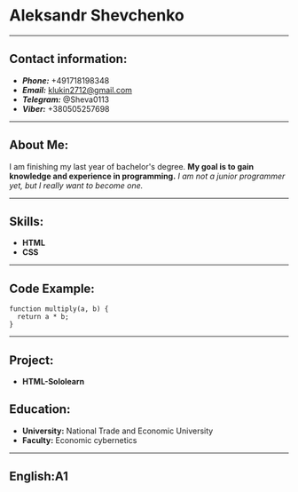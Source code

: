 # Aleksandr Shevchenko

------

## Contact information:
- ***Phone:*** +491718198348
- ***Email:*** klukin2712@gmail.com
- ***Telegram:*** @Sheva0113
- ***Viber:*** +380505257698

----

## About Me:
I am finishing my last year of bachelor's degree. **My goal is to gain knowledge and experience in programming.** *I am not a junior programmer yet,
but I really want to become one.*

----

## Skills:
- **HTML**
- **CSS**

----

## Code Example:
```
function multiply(a, b) {
  return a * b;
}
```
----

## Project:
- **HTML-Sololearn**

## Education:
- **University:** National Trade and Economic University
- **Faculty:** Economic cybernetics

----

## English:**A1**

